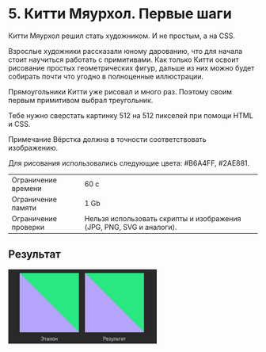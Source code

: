 # 5. Китти Мяурхол. Первые шаги

Китти Мяурхол решил стать художником. И не простым, а на CSS.

Взрослые художники рассказали юному дарованию, что для начала стоит научиться работать с примитивами. Как только Китти освоит рисование простых геометрических фигур, дальше из них можно будет собирать почти что угодно в полноценные иллюстрации.

Прямоугольники Китти уже рисовал и много раз. Поэтому своим первым примитивом выбрал треугольник.

Тебе нужно сверстать картинку 512 на 512 пикселей при помощи HTML и CSS.

Примечание
Вёрстка должна в точности соответствовать изображению.

Для рисования использовались следующие цвета: #B6A4FF, #2AE881.

<table>
 <tr>
    <td>Ограничение времени</td>
    <td>60 c</td>
 </tr>
 <tr>
    <td>Ограничение памяти</td>
    <td>1 Gb</td>
 </tr>
  <tr>
    <td>Ограничение проверки</td>
    <td>Нельзя использовать скрипты и изображения (JPG, PNG, SVG и аналоги).</td>
 </tr>
</table>

## Результат

<img src="img.PNG" width="300" height="150">